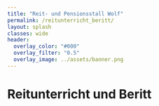 ```yaml
---
title: "Reit- und Pensionsstall Wolf"
permalink: /reitunterricht_beritt/
layout: splash
classes: wide
header:
  overlay_color: "#000"
  overlay_filter: "0.5"
  overlay_image: ../assets/banner.png
---
```


# Reitunterricht und Beritt
